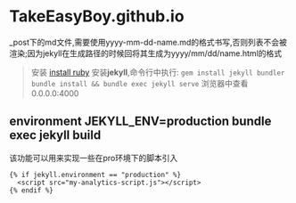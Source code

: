 # TakeEasyBoy.github.io
_post下的md文件,需要使用yyyy-mm-dd-name.md的格式书写,否则列表不会被渲染;因为jekyll在生成路径的时候回将其生成为yyyy/mm/dd/name.html的格式

> 安装 [install ruby](https://rubyinstaller.org/downloads/)
> 安装**jekyll**,命令行中执行:  ```gem install jekyll bundler```
> ```bundle install && bundle exec jekyll serve``` 浏览器中查看 0.0.0.0:4000

## environment JEKYLL_ENV=production bundle exec jekyll build
该功能可以用来实现一些在pro环境下的脚本引入
```
{% if jekyll.environment == "production" %}
  <script src="my-analytics-script.js"></script>
{% endif %}
```
